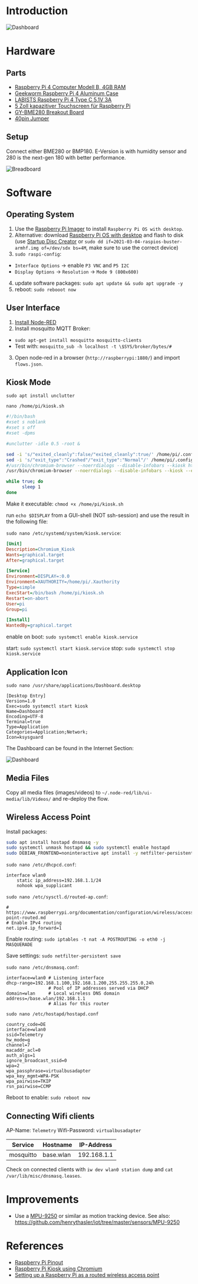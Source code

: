 # Introduction

![Dashboard](docs/dashboard.png)

# Hardware

## Parts

- [Raspberry Pi 4 Computer Modell B, 4GB RAM](https://www.berrybase.de/raspberry-pi/raspberry-pi-computer/boards/raspberry-pi-4-computer-modell-b-4gb-ram?c=319)
- [Geekworm Raspberry Pi 4 Aluminum Case](https://www.amazon.de/Geekworm-Raspberry-Aluminum-Passive-Dissaption/dp/B07ZVJDRF3)
- [LABISTS Raspberry Pi 4 Type C 5.1V 3A](https://www.amazon.de/LABISTS-Raspberry-Type-C-Kabel-Schwarz/dp/B07ZCK2B8J)
- [5 Zoll kapazitiver Touchscreen für Raspberry Pi](https://www.amazon.de/kapazitiver-Touchscreen-Raspberry-4-800x480-Unterstützung/dp/B07ZD4QGQJ)
- [GY-BME280 Breakout Board](https://www.berrybase.de/sensoren-module/feuchtigkeit/gy-bme280-breakout-board-3in1-sensor-f-252-r-temperatur-luftfeuchtigkeit-und-luftdruck?c=92)
- [40pin Jumper](https://www.berrybase.de/raspberry-pi/raspberry-pi-computer/kabel-adapter/gpio-csi-dsi-kabel/40pin-jumper/dupont-kabel-female-150-female-trennbar)

## Setup

Connect either BME280 or BMP180. E-Version is with humidity sensor and 280 is the next-gen 180 with better performance.

![Breadboard](docs/rpi-breadboard.png)

# Software
## Operating System

1. Use the [Raspberry Pi Imager](https://www.raspberrypi.org/software/) to install `Raspberry Pi OS with desktop`.
2. Alternative: download [Raspberry Pi OS with desktop](https://www.raspberrypi.org/software/operating-systems/) and flash to disk (use [Startup Disc Creator](https://help.ubuntu.com/stable/ubuntu-help/addremove-creator.html) or `sudo dd if=2021-03-04-raspios-buster-armhf.img of=/dev/sdx bs=4M`, make sure to use the correct device)
3. `sudo raspi-config`: 
- `Interface Options` -> enable `P3 VNC` and `P5 I2C`
- `Display Options` -> `Resolution` -> `Mode 9 (800x600)`
4. update software packages: `sudo apt update && sudo apt upgrade -y`
5. reboot: `sudo rebooot now`

## User Interface

1. [Install Node-RED](https://nodered.org/docs/getting-started/raspberrypi)
2. Install mosquitto MQTT Broker: 
 - `sudo apt-get install mosquitto mosquitto-clients`
 - Test with: `mosquitto_sub -h localhost -t \$SYS/broker/bytes/#`
3. Open node-red in a browser (`http://raspberrypi:1880/`) and import `flows.json`.

## Kiosk Mode

`sudo apt install unclutter`

`nano /home/pi/kiosk.sh`
```sh
#!/bin/bash
#xset s noblank
#xset s off
#xset -dpms

#unclutter -idle 0.5 -root &

sed -i 's/"exited_cleanly":false/"exited_cleanly":true/' /home/pi/.config/chromium/Default/Preferences
sed -i 's/"exit_type":"Crashed"/"exit_type":"Normal"/' /home/pi/.config/chromium/Default/Preferences
#/usr/bin/chromium-browser --noerrdialogs --disable-infobars --kiosk http://localhost:1880/ui &
/usr/bin/chromium-browser --noerrdialogs --disable-infobars --kiosk --enable-logging=stderr http://localhost:1880/ui &

while true; do
      sleep 1
done
```
Make it executable: `chmod +x /home/pi/kiosk.sh`

run `echo $DISPLAY` from a GUI-shell (NOT ssh-session) and use the result in the following file:

`sudo nano /etc/systemd/system/kiosk.service`:
```ini
[Unit]
Description=Chromium_Kiosk
Wants=graphical.target
After=graphical.target

[Service]
Environment=DISPLAY=:0.0
Environment=XAUTHORITY=/home/pi/.Xauthority
Type=simple
ExecStart=/bin/bash /home/pi/kiosk.sh
Restart=on-abort
User=pi
Group=pi

[Install]
WantedBy=graphical.target
```

enable on boot: `sudo systemctl enable kiosk.service` 

start: `sudo systemctl start kiosk.service`
stop: `sudo systemctl stop kiosk.service`

## Application Icon

`sudo nano /usr/share/applications/Dashboard.desktop`

```
[Desktop Entry]
Version=1.0
Exec=sudo systemctl start kiosk
Name=Dashboard
Encoding=UTF-8
Terminal=true
Type=Application
Categories=Application;Network;
Icon=ksysguard
```

The Dashboard can be found in the Internet Section:

![Dashboard](docs/dashboard-menu.png)

## Media Files

Copy all media files (images/videos) to `~/.node-red/lib/ui-media/lib/Videos/` and re-deploy the flow.

## Wireless Access Point

Install packages:

```sh
sudo apt install hostapd dnsmasq -y
sudo systemctl unmask hostapd && sudo systemctl enable hostapd
sudo DEBIAN_FRONTEND=noninteractive apt install -y netfilter-persistent iptables-persistent
```

`sudo nano /etc/dhcpcd.conf`:
```
interface wlan0
    static ip_address=192.168.1.1/24
    nohook wpa_supplicant
```

`sudo nano /etc/sysctl.d/routed-ap.conf`:
```
# https://www.raspberrypi.org/documentation/configuration/wireless/access-point-routed.md
# Enable IPv4 routing
net.ipv4.ip_forward=1
```

Enable routing: `sudo iptables -t nat -A POSTROUTING -o eth0 -j MASQUERADE`

Save settings: `sudo netfilter-persistent save`

`sudo nano /etc/dnsmasq.conf`:
```
interface=wlan0 # Listening interface
dhcp-range=192.168.1.100,192.168.1.200,255.255.255.0,24h
                # Pool of IP addresses served via DHCP
domain=wlan     # Local wireless DNS domain
address=/base.wlan/192.168.1.1
                # Alias for this router
```

`sudo nano /etc/hostapd/hostapd.conf`
```
country_code=DE
interface=wlan0
ssid=Telemetry
hw_mode=g
channel=7
macaddr_acl=0
auth_algs=1
ignore_broadcast_ssid=0
wpa=2
wpa_passphrase=virtualbusadapter
wpa_key_mgmt=WPA-PSK
wpa_pairwise=TKIP
rsn_pairwise=CCMP
```

Reboot to enable: `sudo reboot now`

## Connecting Wifi clients

AP-Name: `Telemetry`
Wifi-Password: `virtualbusadapter`

Service | Hostname | IP-Address
---|---|---
mosquitto| base.wlan | 192.168.1.1

Check on connected clients with `iw dev wlan0 station dump` and `cat /var/lib/misc/dnsmasq.leases`.

# Improvements

- Use a [MPU-9250](https://www.amazon.de/MakerHawk-MPU-9250-Modul-Achs-Gyroskop-Beschleunigungsmesser-Magnetfeld-Sensor/dp/B07173R5QC) or similar as motion tracking device. See also: https://github.com/henrythasler/iot/tree/master/sensors/MPU-9250 

# References

- [Raspberry Pi Pinout](https://pinout.xyz/pinout/i2c#)
- [Raspberry Pi Kiosk using Chromium](https://pimylifeup.com/raspberry-pi-kiosk/)
- [Setting up a Raspberry Pi as a routed wireless access point](https://www.raspberrypi.org/documentation/configuration/wireless/access-point-routed.md)
